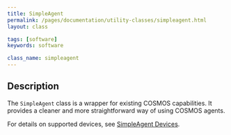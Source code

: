 ```yaml
---
title: SimpleAgent
permalink: /pages/documentation/utility-classes/simpleagent.html
layout: class

tags: [software]
keywords: software

class_name: simpleagent
---
```



## Description
The `SimpleAgent` class is a wrapper for existing COSMOS capabilities. It provides a cleaner and more straightforward way of using COSMOS agents.

For details on supported devices, see [SimpleAgent Devices](simpleagent-devices.html).
